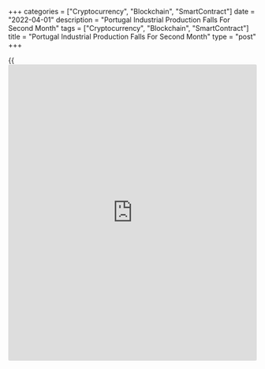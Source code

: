 +++
categories = ["Cryptocurrency", "Blockchain", "SmartContract"]
date = "2022-04-01"
description = "Portugal Industrial Production Falls For Second Month"
tags = ["Cryptocurrency", "Blockchain", "SmartContract"]
title = "Portugal Industrial Production Falls For Second Month"
type = "post"
+++

{{<iframe id="large-banner" src="https://www.bounty.group/#slide=28.0" width="100%" height="600" scrolling="no" style="border: 0px solid rgb(216, 221, 230); border-radius: 3px;">}}

Portugal's industrial production declined for the second straight month
in February, figures from Statistics Portugal showed on Friday.

Industrial production fell 4.3 percent year-on-year in February,
following a 3.4 percent decrease in January.

Production in intermediate goods increased 2.4 percent annually in
February.

Meanwhile, investment output fell 6.7 percent and energy output declined
32.8 percent.

Manufacturing output increased 2.1 percent yearly in February, after a
1.8 percent fall in the prior month.

On a monthly basis, industrial production rose 0.6 percent in February,
after a 5.1 percent fall in the preceding month.

For comments and feedback [contact](https://www.playgroundfx.com/contact/): editorial@rtt[news](https://www.letsplayfx.com/blog/forex-news-website/).com

[Economic News][1]

 **What parts of the world are seeing the best (and worst) economic
performances lately? Click[here][2] to check out our [Econ Scorecard][2]
and find out! See up-to-the-moment [ranking](https://www.playgroundfx.com/blog/crypto-exchange-ranking/)s for the best and worst
performers in [GDP][2], [unemployment rate][3], [inflation][4] and much
more.**

   1. www.rtt[news](https://www.letsplayfx.com/blog/forex-news-website/).com/Content/EconomicNews.aspx
   2. www.rtt[news](https://www.letsplayfx.com/blog/forex-news-website/).com/economic-scorecard/world-rank/GDP/highest-performance.aspx
   3. www.rtt[news](https://www.letsplayfx.com/blog/forex-news-website/).com/economic-scorecard/world-rank/unemployment-rate/lowest-performance.aspx
   4. www.rtt[news](https://www.letsplayfx.com/blog/forex-news-website/).com/economic-scorecard/world-rank/CPI/highest-performance.aspx